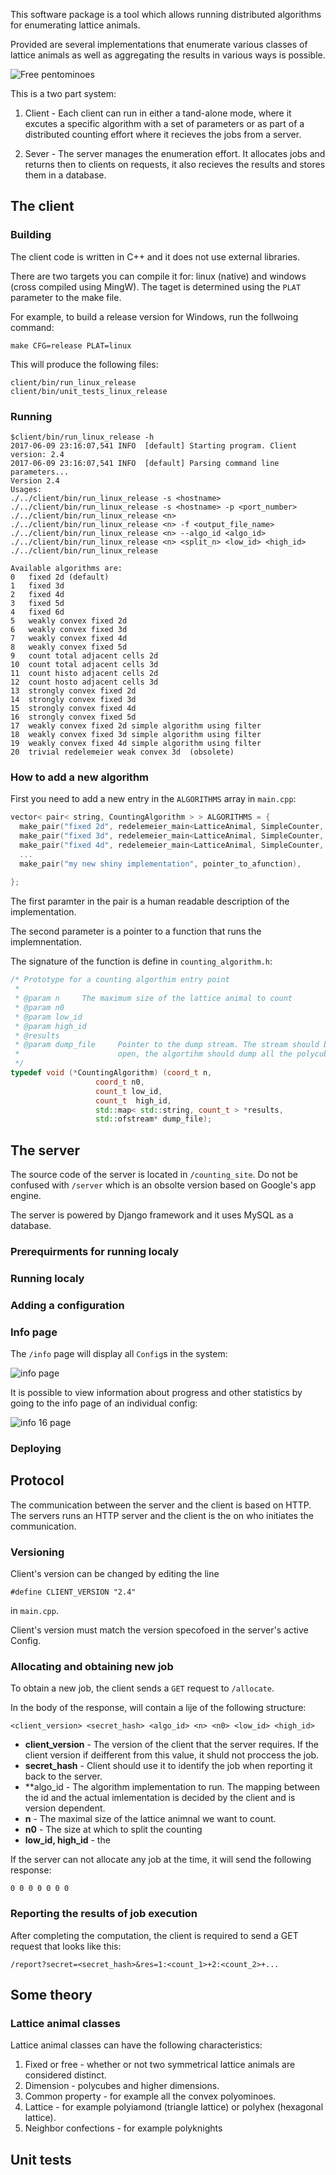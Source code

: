 This software package is a tool which allows running distributed algorithms for enumerating lattice animals. 

Provided  are several implementations that enumerate various classes of lattice animals as well as aggregating the results in various ways is possible.

![Free pentominoes](https://upload.wikimedia.org/wikipedia/commons/thumb/a/aa/All_18_Pentominoes.svg/440px-All_18_Pentominoes.svg.png)

This is a two part system:

1. Client - Each client can run in either a tand-alone mode, where it excutes a specific algorithm with a set of parameters or as part of a distributed counting effort where it recieves the jobs from a server.

2. Sever - The server manages the enumeration effort. It allocates jobs and returns then to clients on requests, it also recieves the results and stores them in a database.



## The client


### Building
The client code is written in C++ and it does not use external libraries. 

There are two targets you can compile it for: linux (native) and windows (cross compiled using MingW). The taget is determined using the `PLAT` parameter to the make file.

For example, to build a release version for Windows, run the follwoing command:

```make CFG=release PLAT=linux```

This will produce the following files:

```
client/bin/run_linux_release
client/bin/unit_tests_linux_release
```

### Running

```
$client/bin/run_linux_release -h
2017-06-09 23:16:07,541 INFO  [default] Starting program. Client version: 2.4
2017-06-09 23:16:07,541 INFO  [default] Parsing command line parameters...
Version 2.4
Usages:
./../client/bin/run_linux_release -s <hostname>
./../client/bin/run_linux_release -s <hostname> -p <port_number>
./../client/bin/run_linux_release <n>
./../client/bin/run_linux_release <n> -f <output_file_name>
./../client/bin/run_linux_release <n> --algo_id <algo_id>
./../client/bin/run_linux_release <n> <split_n> <low_id> <high_id>
./../client/bin/run_linux_release

Available algorithms are:
0	fixed 2d (default)
1	fixed 3d
2	fixed 4d
3	fixed 5d
4	fixed 6d
5	weakly convex fixed 2d
6	weakly convex fixed 3d
7	weakly convex fixed 4d
8	weakly convex fixed 5d
9	count total adjacent cells 2d
10	count total adjacent cells 3d
11	count histo adjacent cells 2d
12	count hosto adjacent cells 3d
13	strongly convex fixed 2d
14	strongly convex fixed 3d
15	strongly convex fixed 4d
16	strongly convex fixed 5d
17	weakly convex fixed 2d simple algorithm using filter
18	weakly convex fixed 3d simple algorithm using filter
19	weakly convex fixed 4d simple algorithm using filter
20	trivial redelemeier weak convex 3d  (obsolete)
```

### How to add a new algorithm

First you need to add a new entry in the `ALGORITHMS` array in `main.cpp`:

```C++
vector< pair< string, CountingAlgorithm > > ALGORITHMS = {
  make_pair("fixed 2d", redelemeier_main<LatticeAnimal, SimpleCounter, 2>),
  make_pair("fixed 3d", redelemeier_main<LatticeAnimal, SimpleCounter, 3>),
  make_pair("fixed 4d", redelemeier_main<LatticeAnimal, SimpleCounter, 4>),
  ...
  make_pair("my new shiny implementation", pointer_to_afunction),
  
};
```

The first paramter in the pair is a human readable description of the implementation.

The second parameter is a pointer to a function that runs the implemnentation.

The signature of the function is define in `counting_algorithm.h`:

```C++
/* Prototype for a counting algorthim entry point 
 * 
 * @param n		The maximum size of the lattice animal to count
 * @param n0		
 * @param low_id	
 * @param high_id	
 * @results             
 * @param dump_file     Pointer to the dump stream. The stream should be already open for writing. If stream is
 *                      open, the algortihm should dump all the polycubes that it has counted.
 */ 
typedef void (*CountingAlgorithm) (coord_t n,
				   coord_t n0,
				   count_t low_id,
				   count_t  high_id,
				   std::map< std::string, count_t > *results,
				   std::ofstream* dump_file);
```

## The server

The source code of the server is located in `/counting_site`. Do not be confused with `/server` which is an obsolte version based on Google's app engine. 

The server is powered by Django framework and it uses MySQL as a database.

### Prerequirments for running localy


### Running localy

### Adding a configuration



### Info page

The `/info` page will display all `Config`s in the system:

![info page](/docs/pics/info_page.png)


It is possible to view information about progress and other statistics by going to the info page of an individual config:

![info 16 page](/docs/pics/info_16_page.png)

### Deploying



## Protocol

The communication between the server and the client is based on HTTP. 
The servers runs an HTTP server and the client is the on who initiates the communication.

### Versioning

Client's version can be changed by editing the line

```
#define CLIENT_VERSION "2.4"
```
in `main.cpp`.

Client's version must match the version specofoed in the server's active Config.


### Allocating and obtaining new job

To obtain a new job, the client sends a `GET` request to `/allocate`.

In the body of the response, will contain a lije of the following structure:

```
<client_version> <secret_hash> <algo_id> <n> <n0> <low_id> <high_id>
```

* **client_version** - The version of the client that the server requires. If the client version if deifferent from this value, it shuld not proccess the job.
* **secret_hash** - Client should use it to identify the job when reporting it back to the server.
* **algo_id - The algorithm implementation to run. The mapping between the id and the actual imlementation is decided by the client and is version dependent.
* **n** - The maximal size of the lattice animnal we want to count.
* **n0** - The size at which to split the counting
* **low_id, high_id** - the

If the server can not allocate any job at the time, it will send the following response:
```
0 0 0 0 0 0 0
```
 

### Reporting the results of job execution

After completing the computation, the client is required to send a GET request that looks like this:

```
/report?secret=<secret_hash>&res=1:<count_1>+2:<count_2>+...
```

## Some theory

### Lattice animal classes

Lattice animal classes can have the following characteristics:

1. Fixed or free - whether or not two symmetrical lattice animals are considered distinct.
2. Dimension - polycubes and higher dimensions.
3. Common property - for example all the convex polyominoes.
4. Lattice - for example polyiamond (triangle lattice) or polyhex (hexagonal lattice).
5. Neighbor confections - for example polyknights


## Unit tests

